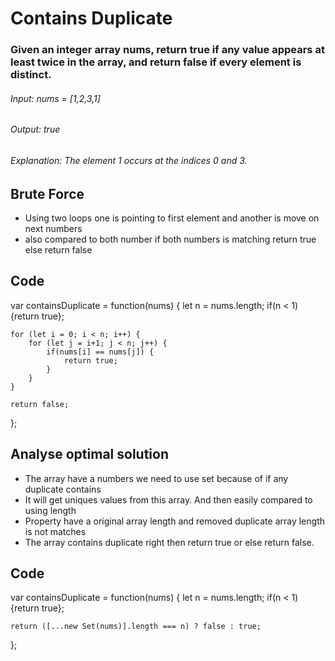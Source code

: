 # Contains Duplicate

### Given an integer array nums, return true if any value appears at least twice in the array, and return false if every element is distinct.

###### Input: nums = [1,2,3,1]

###### Output: true

###### Explanation: The element 1 occurs at the indices 0 and 3.

## Brute Force

- Using two loops one is pointing to first element and another is move on next numbers
- also compared to both number if both numbers is matching return true else return false

## Code

var containsDuplicate = function(nums) {
let n = nums.length;
if(n < 1) {return true};

    for (let i = 0; i < n; i++) {
        for (let j = i+1; j < n; j++) {
            if(nums[i] == nums[j]) {
                return true;
            }
        }
    }

    return false;

};

## Analyse optimal solution

- The array have a numbers we need to use set because of if any duplicate contains
- It will get uniques values from this array. And then easily compared to using length
- Property have a original array length and removed duplicate array length is not matches
- The array contains duplicate right then return true or else return false.

## Code

var containsDuplicate = function(nums) {
let n = nums.length;
if(n < 1) {return true};

    return ([...new Set(nums)].length === n) ? false : true;

};
